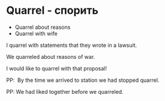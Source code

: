 # Quarrel - спорить

- Quarrel about reasons
- Quarrel with wife

I quarrel with statements that they wrote in a lawsuit.

We quarreled about reasons of war.

I would like to quarrel with that proposal!

PP:  By the time we arrived to station we had stopped quarrel.

PP: We had liked together before we quarreled.
